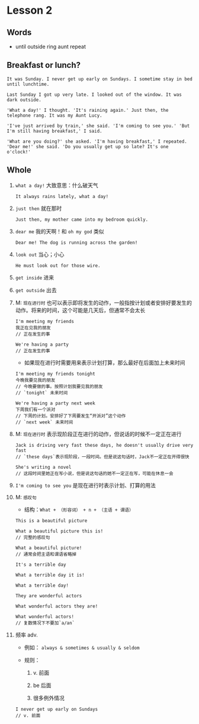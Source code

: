 # Lesson 2

## Words

- until outside ring aunt repeat

## Breakfast or lunch?

```
It was Sunday. I never get up early on Sundays. I sometime stay in bed until lunchtime.

Last Sunday I got up very late. I looked out of the window. It was dark outside.

'What a day!' I thought. 'It's raining again.' Just then, the telephone rang. It was my Aunt Lucy.

'I've just arrived by train,' she said. 'I'm coming to see you.' 'But I'm still having breakfast,' I said.

'What are you doing?' she asked. 'I'm having breakfast,' I repeated. 'Dear me!' she said. 'Do you usually get up so late? It's one o'clock!'
```

## Whole

1. `what a day!` 大致意思：什么破天气

   ```
   It always rains lately, what a day!
   ```

2. `just then` 就在那时

   ```
   Just then, my mother came into my bedroom quickly.
   ```

3. `dear me` 我的天啊！和 `oh my god` 类似

   ```
   Dear me! The dog is running across the garden!
   ```

4. `look out` 当心；小心

   ```
   He must look out for those wire.
   ```

5. `get inside` 进来

6. `get outside` 出去

7. M: `现在进行时` 也可以表示即将发生的动作，一般指按计划或者安排好要发生的动作。将来的时间，这个可能是几天后，但通常不会太长

   ```
   I'm meeting my friends
   我正在见我的朋友
   // 正在发生的事

   We're having a party
   // 正在发生的事
   ```

   - 如果现在进行时需要用来表示计划打算，那么最好在后面加上未来时间

   ```
   I'm meeting my friends tonight
   今晚我要见我的朋友
   // 今晚要做的事。按照计划我要见我的朋友
   // `tonight` 未来时间

   We're having a party next week
   下周我们有一个派对
   // 下周的计划。安排好了下周要发生“开派对”这个动作
   // `next week` 未来时间
   ```

8. M: `现在进行时` 表示现阶段正在进行的动作，但说话的时候不一定正在进行

   ```
   Jack is driving very fast these days, he doesn't usually drive very fast
   // `these days`表示现阶段，一段时间。但是说这句话时，Jack不一定正在开得很快

   She's writing a novel
   // 这段时间里她正在写小说，但是说这句话的她不一定正在写，可能在休息一会
   ```

9. `I'm coming to see you` 是现在进行时表示计划、打算的用法

10. M: `感叹句`

    - 结构：`What + （形容词） + n + （主语 + 谓语）`

    ```
    This is a beautiful picture

    What a beautiful picture this is!
    // 完整的感叹句

    What a beautiful picture!
    // 通常会把主语和谓语省略掉

    It's a terrible day

    What a terrible day it is!

    What a terrible day!

    They are wonderful actors

    What wonderful actors they are!

    What wonderful actors!
    // 复数情况下不要加`a/an`
    ```

11. 频率 adv.

    - 例如： `always & sometimes & usually & seldom`

    - 规则：

      1. v. 前面

      2. be 后面

      3. 很多例外情况

    ```
    I never get up early on Sundays
    // v. 前面
    ```
